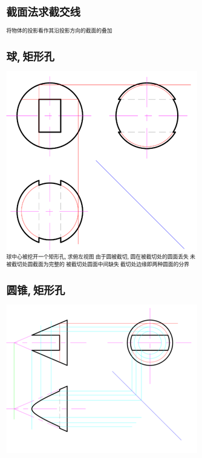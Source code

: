 # 截面法求截交线
将物体的投影看作其沿投影方向的截面的叠加
# 球, 矩形孔
![](./%E6%88%AA%E4%BA%A4%E7%BA%BF_1.png)
球中心被挖开一个矩形孔, 求俯左视图
由于圆被截切, 圆在被截切处的圆面丢失
未被截切处圆截面为完整的
被截切处圆面中间缺失
截切处边缘即两种圆面的分界
# 圆锥, 矩形孔
![](./%E6%88%AA%E4%BA%A4%E7%BA%BF_2.png)